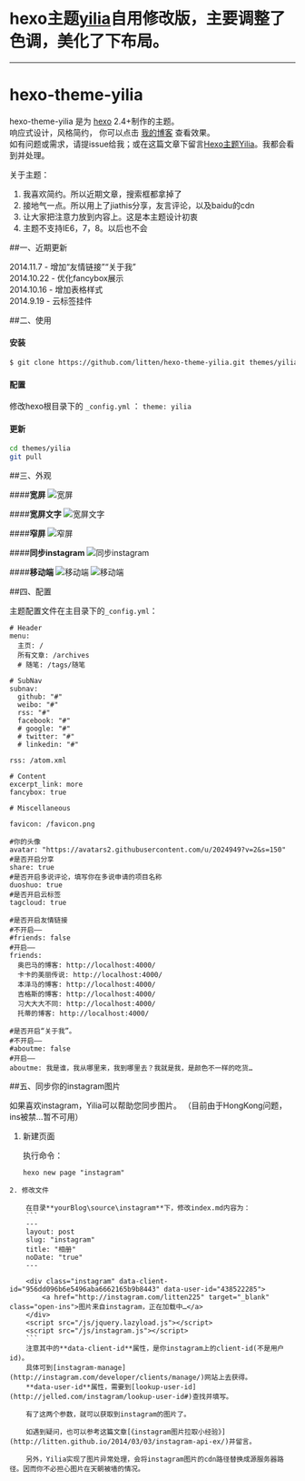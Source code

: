 # hexo主题[yilia](http://litten.github.io/2014/08/31/hexo-theme-yilia/)自用修改版，主要调整了色调，美化了下布局。
---
hexo-theme-yilia
================

hexo-theme-yilia 是为 [hexo](https://github.com/tommy351/hexo) 2.4+制作的主题。     
响应式设计，风格简约， 你可以点击 [我的博客](http://litten.github.io/) 查看效果。            
如有问题或需求，请提issue给我；或在这篇文章下留言[Hexo主题Yilia](http://litten.github.io/2014/08/31/hexo-theme-yilia/)。我都会看到并处理。

关于主题：

1. 我喜欢简约。所以近期文章，搜索框都拿掉了    
2. 接地气一点。所以用上了jiathis分享，友言评论，以及baidu的cdn       
3. 让大家把注意力放到内容上。这是本主题设计初衷      
4. 主题不支持IE6，7，8。以后也不会        

##一、近期更新

2014.11.7 - 增加“友情链接”“关于我”               
2014.10.22 - 优化fancybox展示               
2014.10.16 - 增加表格样式                 
2014.9.19 - 云标签挂件                 

##二、使用

#### 安装

``` bash
$ git clone https://github.com/litten/hexo-theme-yilia.git themes/yilia
```

#### 配置

修改hexo根目录下的 `_config.yml` ： `theme: yilia`

#### 更新

``` bash
cd themes/yilia
git pull
```

##三、外观

####**宽屏**
![宽屏](http://littendomo.sinaapp.com/yilia/yilia-pc1.png)        

####**宽屏文字**
![宽屏文字](http://littendomo.sinaapp.com/yilia/yilia-pc2.png)   

####**窄屏**
![窄屏](http://littendomo.sinaapp.com/yilia/yilia-pc3.png)     

####**同步instagram**
![同步instagram](http://littendomo.sinaapp.com/yilia/yilia-pc4.png)

####**移动端**
![移动端](http://littendomo.sinaapp.com/yilia/yilia-mobile.png)
![移动端](http://littendomo.sinaapp.com/yilia/yilia-mobile2.png)   

##四、配置

主题配置文件在主目录下的`_config.yml`：

```
# Header
menu:
  主页: /
  所有文章: /archives
  # 随笔: /tags/随笔

# SubNav
subnav:
  github: "#"
  weibo: "#"
  rss: "#"
  facebook: "#"
  # google: "#"
  # twitter: "#"
  # linkedin: "#"

rss: /atom.xml

# Content
excerpt_link: more
fancybox: true

# Miscellaneous

favicon: /favicon.png

#你的头像
avatar: "https://avatars2.githubusercontent.com/u/2024949?v=2&s=150"
#是否开启分享
share: true
#是否开启多说评论，填写你在多说申请的项目名称
duoshuo: true
#是否开启云标签
tagcloud: true

#是否开启友情链接
#不开启——
#friends: false
#开启——
friends:
  奥巴马的博客: http://localhost:4000/
  卡卡的美丽传说: http://localhost:4000/
  本泽马的博客: http://localhost:4000/
  吉格斯的博客: http://localhost:4000/
  习大大大不同: http://localhost:4000/
  托蒂的博客: http://localhost:4000/

#是否开启“关于我”。
#不开启——
#aboutme: false
#开启——
aboutme: 我是谁，我从哪里来，我到哪里去？我就是我，是颜色不一样的吃货…

```
##五、同步你的instagram图片

如果喜欢instagram，Yilia可以帮助您同步图片。
（目前由于HongKong问题，ins被禁…暂不可用）

1. 新建页面

    执行命令：
    ```
    hexo new page "instagram"
```
2. 修改文件

	在目录**yourBlog\source\instagram**下，修改index.md内容为：
    ```
    ---
    layout: post
    slug: "instagram"
    title: "相册"
    noDate: "true"
    ---

    <div class="instagram" data-client-id="956dd096b6e5496aba6662165b9b8443" data-user-id="438522285">
        <a href="http://instagram.com/litten225" target="_blank" class="open-ins">图片来自instagram，正在加载中…</a>
    </div>
    <script src="/js/jquery.lazyload.js"></script>
    <script src="/js/instagram.js"></script>
    ```
    注意其中的**data-client-id**属性，是你instagram上的client-id(不是用户id)。                    
    具体可到[instagram-manage](http://instagram.com/developer/clients/manage/)网站上去获得。                       
    **data-user-id**属性，需要到[lookup-user-id](http://jelled.com/instagram/lookup-user-id#)查找并填写。                          
    
    有了这两个参数，就可以获取到instagram的图片了。                        
    
    如遇到疑问，也可以参考这篇文章[《instagram图片拉取小经验》](http://litten.github.io/2014/03/03/instagram-api-ex/)并留言。
    
    另外，Yilia实现了图片异常处理，会将instagram图片的cdn路径替换成源服务器路径。因而你不必担心图片在天朝被墙的情况。

